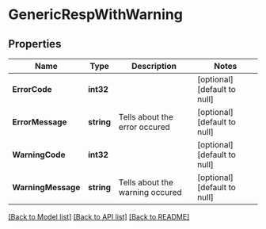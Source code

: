 # GenericRespWithWarning

## Properties
Name | Type | Description | Notes
------------ | ------------- | ------------- | -------------
**ErrorCode** | **int32** |  | [optional] [default to null]
**ErrorMessage** | **string** | Tells about the error occured | [optional] [default to null]
**WarningCode** | **int32** |  | [optional] [default to null]
**WarningMessage** | **string** | Tells about the warning occured | [optional] [default to null]

[[Back to Model list]](../README.md#documentation-for-models) [[Back to API list]](../README.md#documentation-for-api-endpoints) [[Back to README]](../README.md)

